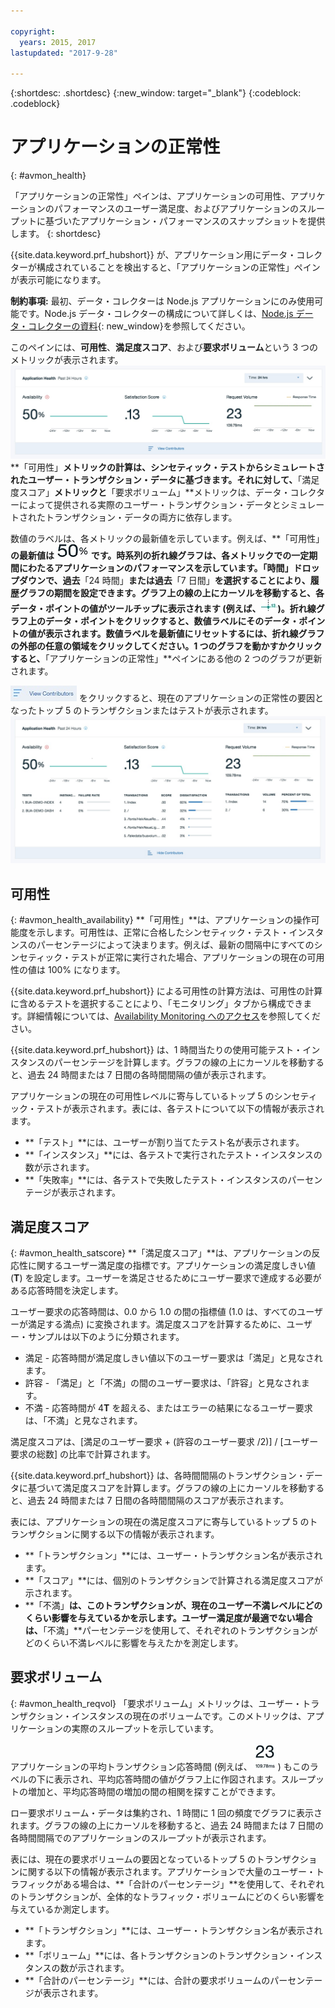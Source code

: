 ```yaml
---

copyright:
  years: 2015, 2017
lastupdated: "2017-9-28"

---
```


{:shortdesc: .shortdesc}
{:new_window: target="_blank"}
{:codeblock: .codeblock}

# アプリケーションの正常性
{: #avmon_health}

「アプリケーションの正常性」ペインは、アプリケーションの可用性、アプリケーションのパフォーマンスのユーザー満足度、およびアプリケーションのスループットに基づいたアプリケーション・パフォーマンスのスナップショットを提供します。
{: shortdesc}

{{site.data.keyword.prf_hubshort}} が、アプリケーション用にデータ・コレクターが構成されていることを検出すると、「アプリケーションの正常性」ペインが表示可能になります。

**制約事項:** 最初、データ・コレクターは Node.js アプリケーションにのみ使用可能です。Node.js データ・コレクターの構成について詳しくは、[Node.js データ・コレクターの資料](https://www.npmjs.com/package/ibmapm "(新規のタブまたはウィンドウで開く)"){: new_window}を参照してください。

このペインには、**可用性**、**満足度スコア**、および**要求ボリューム**という 3 つのメトリックが表示されます。
![可用性、ユーザー満足度、およびトランザクション・スループットのアプリ・レベルを表示している「アプリケーションの正常性」ペイン。](images/avmon_app_health_ui.jpg)
**「可用性」**メトリックの計算は、シンセティック・テストからシミュレートされたユーザー・トランザクション・データに基づきます。それに対して、**「満足度スコア」**メトリックと**「要求ボリューム」**メトリックは、データ・コレクターによって提供される実際のユーザー・トランザクション・データとシミュレートされたトランザクション・データの両方に依存します。

数値のラベルは、各メトリックの最新値を示しています。例えば、**「可用性」**の最新値は ![「可用性」メトリックの最新値。](images/avmon_app_health_latest.jpg) です。時系列の折れ線グラフは、各メトリックでの一定期間にわたるアプリケーションのパフォーマンスを示しています。「時間」ドロップダウンで、過去**「24 時間」**または過去**「7 日間」**を選択することにより、履歴グラフの期間を設定できます。グラフ上の線の上にカーソルを移動すると、各データ・ポイントの値がツールチップに表示されます (例えば、![履歴折れ線グラフ上のツールチップ。](images/avmon_app_health_hover.jpg))。折れ線グラフ上のデータ・ポイントをクリックすると、数値ラベルにそのデータ・ポイントの値が表示されます。数値ラベルを最新値にリセットするには、折れ線グラフの外部の任意の領域をクリックしてください。1 つのグラフを動かすかクリックすると、**「アプリケーションの正常性」**ペインにある他の 2 つのグラフが更新されます。

![「コントリビューションの表示」メニュー。展開すると、結果を出しているトランザクションまたはテストを表示できます。](images/avmon_view_contrib.jpg) をクリックすると、現在のアプリケーションの正常性の要因となったトップ 5 のトランザクションまたはテストが表示されます。![アプリケーションの可用性、ユーザー満足度、およびトランザクション・スループットのレベルを示している「アプリケーションの正常性」ペイン。](images/avmon_app_health_expanded.jpg)

## 可用性
{: #avmon_health_availability}
**「可用性」**は、アプリケーションの操作可能度を示します。可用性は、正常に合格したシンセティック・テスト・インスタンスのパーセンテージによって決まります。例えば、最新の間隔中にすべてのシンセティック・テストが正常に実行された場合、アプリケーションの現在の可用性の値は 100% になります。

{{site.data.keyword.prf_hubshort}} による可用性の計算方法は、可用性の計算に含めるテストを選択することにより、「モニタリング」タブから構成できます。詳細情報については、[Availability Monitoring へのアクセス](avmon_tab.html "Availability Monitoring ダッシュボードには、**「モニタリング」**タブからアクセスできます。Cloud Foundry アプリケーションの「モニタリング」タブには、テストの可用性と状況についての要約情報、およびサービス・サブスクリプションの詳細と使用状況が表示されます。")を参照してください。

{{site.data.keyword.prf_hubshort}} は、1 時間当たりの使用可能テスト・インスタンスのパーセンテージを計算します。グラフの線の上にカーソルを移動すると、過去 24 時間または 7 日間の各時間間隔の値が表示されます。

アプリケーションの現在の可用性レベルに寄与しているトップ 5 のシンセティック・テストが表示されます。表には、各テストについて以下の情報が表示されます。

-   **「テスト」**には、ユーザーが割り当てたテスト名が表示されます。
-   **「インスタンス」**には、各テストで実行されたテスト・インスタンスの数が示されます。
-   **「失敗率」**には、各テストで失敗したテスト・インスタンスのパーセンテージが表示されます。


## 満足度スコア
{: #avmon_health_satscore}
**「満足度スコア」**は、アプリケーションの反応性に関するユーザー満足度の指標です。アプリケーションの満足度しきい値 (**T**) を設定します。ユーザーを満足させるためにユーザー要求で達成する必要がある応答時間を決定します。

ユーザー要求の応答時間は、0.0 から 1.0 の間の指標値 (1.0 は、すべてのユーザーが満足する満点) に変換されます。満足度スコアを計算するために、ユーザー・サンプルは以下のように分類されます。

-   満足 - 応答時間が満足度しきい値以下のユーザー要求は「満足」と見なされます。
-   許容 - 「満足」と「不満」の間のユーザー要求は、「許容」と見なされます。
-   不満 - 応答時間が 4**T** を超える、またはエラーの結果になるユーザー要求は、「不満」と見なされます。

満足度スコアは、[満足のユーザー要求 + (許容のユーザー要求 /2)] / [ユーザー要求の総数] の比率で計算されます。

{{site.data.keyword.prf_hubshort}} は、各時間間隔のトランザクション・データに基づいて満足度スコアを計算します。グラフの線の上にカーソルを移動すると、過去 24 時間または 7 日間の各時間間隔のスコアが表示されます。

表には、アプリケーションの現在の満足度スコアに寄与しているトップ 5 のトランザクションに関する以下の情報が表示されます。

-   **「トランザクション」**には、ユーザー・トランザクション名が表示されます。
-   **「スコア」**には、個別のトランザクションで計算される満足度スコアが示されます。
-   **「不満」**は、このトランザクションが、現在のユーザー不満レベルにどのくらい影響を与えているかを示します。ユーザー満足度が最適でない場合は、**「不満」**パーセンテージを使用して、それぞれのトランザクションがどのくらい不満レベルに影響を与えたかを測定します。


## 要求ボリューム
{: #avmon_health_reqvol}
「要求ボリューム」メトリックは、ユーザー・トランザクション・インスタンスの現在のボリュームです。このメトリックは、アプリケーションの実際のスループットを示しています。

アプリケーションの平均トランザクション応答時間 (例えば、![平均応答時間の最新値。](images/avmon_app_health_response.jpg)) もこのラベルの下に表示され、平均応答時間の値がグラフ上に作図されます。スループットの増加と、平均応答時間の増加の間の相関を探すことができます。

ロー要求ボリューム・データは集約され、1 時間に 1 回の頻度でグラフに表示されます。グラフの線の上にカーソルを移動すると、過去 24 時間または 7 日間の各時間間隔でのアプリケーションのスループットが表示されます。

表には、現在の要求ボリュームの要因となっているトップ 5 のトランザクションに関する以下の情報が表示されます。アプリケーションで大量のユーザー・トラフィックがある場合は、**「合計のパーセンテージ」**を使用して、それぞれのトランザクションが、全体的なトラフィック・ボリュームにどのくらい影響を与えているか測定します。

-   **「トランザクション」**には、ユーザー・トランザクション名が表示されます。
-   **「ボリューム」**には、各トランザクションのトランザクション・インスタンスの数が示されます。
-   **「合計のパーセンテージ」**には、合計の要求ボリュームのパーセンテージが表示されます。
